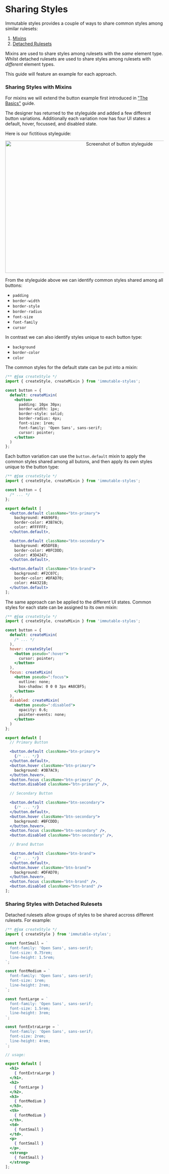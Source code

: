# Sharing Styles

Immutable styles provides a couple of ways to share common styles among similar rulesets:

1. [Mixins]()
2. [Detached Rulesets]()

Mixins are used to share styles among rulesets with the *same* element type. Whilst detached rulesets are used to share styles among rulesets with *different* element types.

This guide will feature an example for each approach.

### Sharing Styles with Mixins

For mixins we will extend the button example first introduced in ["The Basics"]() guide.

The designer has returned to the styleguide and added a few different button variations. Additionally each variation now has four UI states: a default, hover, focussed, and disabled state.

Here is our fictitious styleguide:

<p align="center">
  <img src="../../docs/_images/ButtonStyleguide.png"
    width="710px"
    height="420px"
    alt="Screenshot of button styleguide"
    title="Screenshot of button styleguide"
  />
</p>

From the styleguide above we can identify common styles shared among all buttons:

- `padding`
- `border-width`
- `border-style`
- `border-radius`
- `font-size`
- `font-family`
- `cursor`

In contrast we can also identify styles unique to each button type:

- `background`
- `border-color`
- `color`

The common styles for the default state can be put into a mixin:

```jsx
/** @jsx createStyle */
import { createStyle, createMixin } from 'immutable-styles';

const button = {
  default: createMixin(
    <button>
      padding: 10px 30px;
      border-width: 1px;
      border-style: solid;
      border-radius: 4px;
      font-size: 1rem;
      font-family: 'Open Sans', sans-serif;
      cursor: pointer;
    </button>
  )
};
```

Each button variation can use the `button.default` mixin to apply the common styles shared among all butons, and then apply its own styles unique to the button type:

```jsx
/** @jsx createStyle */
import { createStyle, createMixin } from 'immutable-styles';

const button = {
  /* ... */
};

export default [
  <button.default className="btn-primary">
    background: #4A96F8;
    border-color: #3B7AC9;
    color: #FFFFFF;
  </button.default>,

  <button.default className="btn-secondary">
    background: #D5DFEB;
    border-color: #BFCDDD;
    color: #3D4247;
  </button.default>,

  <button.default className="btn-brand">
    background: #F2C07C;
    border-color: #DFAD70;
    color: #44321B;
  </button.default>
];
```

The same approach can be applied to the different UI states. Common styles for each state can be assigned to its own mixin:

```jsx
/** @jsx createStyle */
import { createStyle, createMixin } from 'immutable-styles';

const button = {
  default: createMixin(
    /* ... */
  ),
  hover: createStyle(
    <button pseudo=":hover">
      cursor: pointer;
    </button>
  ),
  focus: createMixin(
    <button pseudo=":focus">
      outline: none;
      box-shadow: 0 0 0 3px #A8CBF5;
    </button>
  ),
  disabled: createMixin(
    <button pseudo=":disabled">
      opacity: 0.6;
      pointer-events: none;
    </button>
  )
};

export default [
  // Primary Button

  <button.default className="btn-primary">
    {/* ... */}
  </button.default>,
  <button.hover className="btn-primary">
    background: #3B7AC9;
  </button.hover>,
  <button.focus className="btn-primary" />,
  <button.disabled className="btn-primary" />,

  // Secondary Button

  <button.default className="btn-secondary">
    {/* ... */}
  </button.default>,
  <button.hover className="btn-secondary">
    background: #BFCDDD;
  </button.hover>,
  <button.focus className="btn-secondary" />,
  <button.disabled className="btn-secondary" />,

  // Brand Button

  <button.default className="btn-brand">
    {/* ... */}
  </button.default>,
  <button.hover className="btn-brand">
    background: #DFAD70;
  </button.hover>,
  <button.focus className="btn-brand" />,
  <button.disabled className="btn-brand" />
];
```

### Sharing Styles with Detached Rulesets

Detached rulesets allow groups of styles to be shared accross different rulesets. For example:

```jsx
/** @jsx createStyle */
import { createStyle } from 'immutable-styles';

const fontSmall = `
  font-family: 'Open Sans', sans-serif;
  font-size: 0.75rem;
  line-height: 1.5rem;
`;

const fontMedium = `
  font-family: 'Open Sans', sans-serif;
  font-size: 1rem;
  line-height: 2rem;
`;

const fontLarge = `
  font-family: 'Open Sans', sans-serif;
  font-size: 1.5rem;
  line-height: 3rem;
`;

const fontExtraLarge = `
  font-family: 'Open Sans', sans-serif;
  font-size: 2rem;
  line-height: 4rem;
`;

// usage:

export default [
  <h1>
    { fontExtraLarge }
  </h1>,
  <h2>
    { fontLarge }
  </h2>,
  <h3>
    { fontMedium }
  </h3>,
  <th>
    { fontMedium }
  </th>,
  <td>
    { fontSmall }
  </td>,
  <p>
    { fontSmall }
  </p>,
  <strong>
    { fontSmall }
  </strong>
];
```
